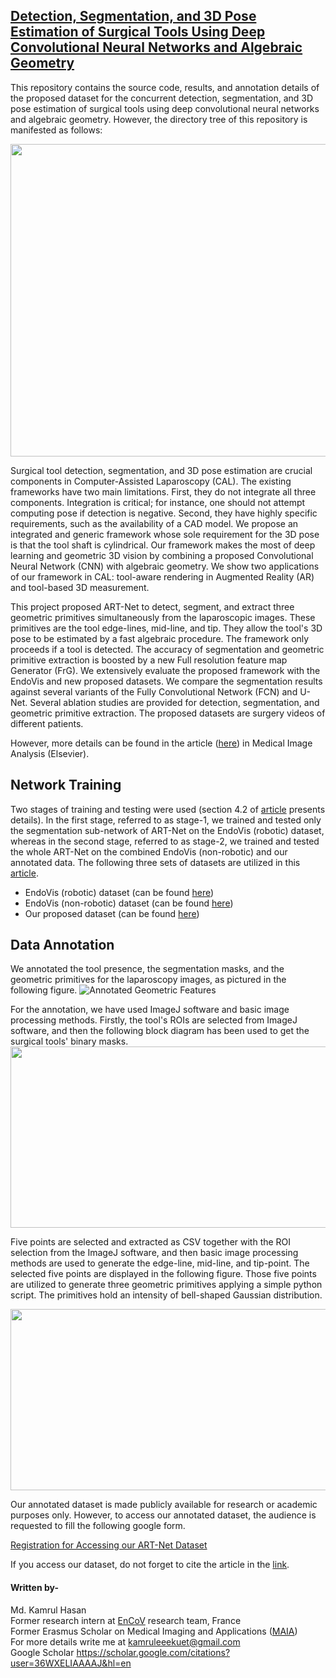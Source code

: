 ## [Detection, Segmentation, and 3D Pose Estimation of Surgical Tools Using Deep Convolutional Neural Networks and Algebraic Geometry](https://www.sciencedirect.com/science/article/abs/pii/S1361841521000402)

This repository contains the source code, results, and annotation details of the proposed dataset for the concurrent detection, segmentation, and 3D pose estimation of surgical tools using deep convolutional neural networks and algebraic geometry. However, the directory tree of this repository is manifested as follows:

<img src="https://user-images.githubusercontent.com/32570071/106894583-5dc58080-6719-11eb-8209-8ad723994d10.png" width="750" height="500" />

Surgical tool detection, segmentation, and 3D pose estimation are crucial components in Computer-Assisted Laparoscopy (CAL). The existing frameworks have two main limitations. First, they do not integrate all three components. Integration is critical; for instance, one should not attempt computing pose if detection is negative. Second, they have highly specific requirements, such as the availability of a CAD model. We propose an integrated and generic framework whose sole requirement for the 3D pose is that the tool shaft is cylindrical. Our framework makes the most of deep learning and geometric 3D vision by combining a proposed Convolutional Neural Network (CNN) with algebraic geometry.
We show two applications of our framework in CAL: tool-aware rendering in Augmented Reality (AR) and tool-based 3D measurement.

This project proposed ART-Net to detect, segment, and extract three geometric primitives simultaneously from the laparoscopic images. 
These primitives are the tool edge-lines, mid-line, and tip. They allow the tool's 3D pose to be estimated by a fast algebraic procedure. The framework only proceeds if a tool is detected. The accuracy of segmentation and geometric primitive extraction is boosted by a new Full resolution feature map Generator (FrG). We extensively evaluate the proposed framework with the  EndoVis and new proposed datasets. 
We compare the segmentation results against several variants of the Fully Convolutional Network (FCN) and U-Net. Several ablation studies are provided for detection, segmentation, and geometric primitive extraction.
The proposed datasets are surgery videos of different patients.

However, more details can be found in the article ([here](https://www.sciencedirect.com/science/article/abs/pii/S1361841521000402)) in Medical Image Analysis (Elsevier).  

## Network Training
Two stages of training and testing were used (section 4.2 of [article](https://www.sciencedirect.com/science/article/abs/pii/S1361841521000402) presents details). In the first stage, referred to as stage-1, we trained and tested only the segmentation sub-network of ART-Net on the EndoVis (robotic) dataset, whereas in the second stage, referred to as stage-2, we trained and tested the whole ART-Net on the combined EndoVis (non-robotic) and our annotated data.
The following three sets of datasets are utilized in this [article](https://www.sciencedirect.com/science/article/abs/pii/S1361841521000402). 

* EndoVis (robotic) dataset (can be found [here](https://endovissub-instrument.grand-challenge.org/Data/))
* EndoVis (non-robotic) dataset (can be found [here](https://endovissub-instrument.grand-challenge.org/Data/))
* Our proposed dataset (can be found [here](https://forms.gle/BhavnSx55fa8zocj9))

## Data Annotation 
We annotated the tool presence, the segmentation masks, and the geometric primitives for the laparoscopy images, as pictured in the following figure. 
![Annotated Geometric Features](https://user-images.githubusercontent.com/32570071/58099671-6b04a980-7bdc-11e9-83b4-c680de96beba.png)

For the annotation, we have used ImageJ software and basic image processing methods. Firstly, the tool's ROIs are selected from ImageJ software, and then the following block diagram has been used to get the surgical tools' binary masks.
<img src="https://user-images.githubusercontent.com/32570071/58098941-dc435d00-7bda-11e9-8845-1f16a9945198.JPG" width="700" height="290" />

Five points are selected and extracted as CSV together with the ROI selection from the ImageJ software, and then basic image processing methods are used to generate the edge-line, mid-line, and tip-point. The selected five points are displayed in the following figure. Those five points are utilized to generate three geometric primitives applying a simple python script. The primitives hold an intensity of bell-shaped Gaussian distribution.

<img src="https://user-images.githubusercontent.com/32570071/58100378-ce430b80-7bdd-11e9-93bd-b573ca924951.jpg" width="700" height="290" />

Our annotated dataset is made publicly available for research or academic purposes only. However, to access our annotated dataset, the audience is requested to fill the following google form. 

[Registration for Accessing our ART-Net Dataset](https://forms.gle/BhavnSx55fa8zocj9)

If you access our dataset, do not forget to cite the article in the [link](https://www.sciencedirect.com/science/article/abs/pii/S1361841521000402).

#### Written by- <br>
Md. Kamrul Hasan <br>
Former research intern at [EnCoV](http://igt.ip.uca.fr/encov/) research team, France <br>
Former Erasmus Scholar on Medical Imaging and Applications ([MAIA](http://maiamaster.udg.edu/)) <br> 
For more details write me at kamruleeekuet@gmail.com <br> 
Google Scholar https://scholar.google.com/citations?user=36WXELIAAAAJ&hl=en
